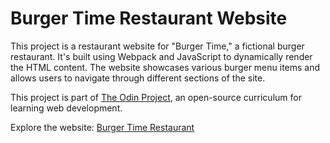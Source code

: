 # Burger Time Restaurant Website

This project is a restaurant website for "Burger Time," a fictional burger restaurant. It's built using Webpack and JavaScript to dynamically render the HTML content. The website showcases various burger menu items and allows users to navigate through different sections of the site.

This project is part of [The Odin Project](https://www.theodinproject.com/), an open-source curriculum for learning web development.

Explore the website: [Burger Time Restaurant](https://brunoladiv.github.io/TheOdinProject/10-restaurant-page/dist/)
